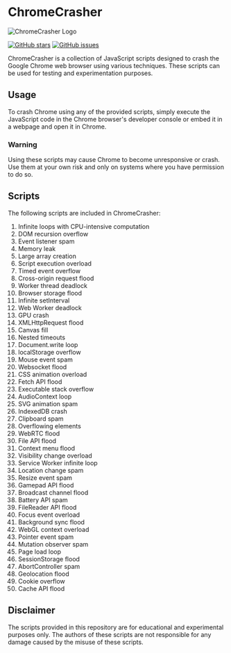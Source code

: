 # ChromeCrasher

![ChromeCrasher Logo](images/chrome_crasher_logo.png)

[![GitHub stars](https://img.shields.io/github/stars/yourusername/ChromeCrasher.svg)](https://github.com/yourusername/ChromeCrasher/stargazers)
[![GitHub issues](https://img.shields.io/github/issues/yourusername/ChromeCrasher.svg)](https://github.com/yourusername/ChromeCrasher/issues)

ChromeCrasher is a collection of JavaScript scripts designed to crash the Google Chrome web browser using various techniques. These scripts can be used for testing and experimentation purposes.

## Usage

To crash Chrome using any of the provided scripts, simply execute the JavaScript code in the Chrome browser's developer console or embed it in a webpage and open it in Chrome.

### Warning

Using these scripts may cause Chrome to become unresponsive or crash. Use them at your own risk and only on systems where you have permission to do so.

## Scripts

The following scripts are included in ChromeCrasher:

1. Infinite loops with CPU-intensive computation
2. DOM recursion overflow
3. Event listener spam
4. Memory leak
5. Large array creation
6. Script execution overload
7. Timed event overflow
8. Cross-origin request flood
9. Worker thread deadlock
10. Browser storage flood
11. Infinite setInterval
12. Web Worker deadlock
13. GPU crash
14. XMLHttpRequest flood
15. Canvas fill
16. Nested timeouts
17. Document.write loop
18. localStorage overflow
19. Mouse event spam
20. Websocket flood
21. CSS animation overload
22. Fetch API flood
23. Executable stack overflow
24. AudioContext loop
25. SVG animation spam
26. IndexedDB crash
27. Clipboard spam
28. Overflowing elements
29. WebRTC flood
30. File API flood
31. Context menu flood
32. Visibility change overload
33. Service Worker infinite loop
34. Location change spam
35. Resize event spam
36. Gamepad API flood
37. Broadcast channel flood
38. Battery API spam
39. FileReader API flood
40. Focus event overload
41. Background sync flood
42. WebGL context overload
43. Pointer event spam
44. Mutation observer spam
45. Page load loop
46. SessionStorage flood
47. AbortController spam
48. Geolocation flood
49. Cookie overflow
50. Cache API flood

## Disclaimer

The scripts provided in this repository are for educational and experimental purposes only. The authors of these scripts are not responsible for any damage caused by the misuse of these scripts.
